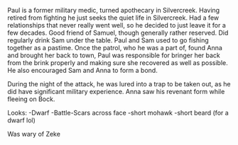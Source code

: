 Paul is a former military medic, turned apothecary in Silvercreek. Having retired from fighting he just seeks the quiet life in Silvercreek. Had a few relationships that never really went well, so he decided to just leave it for a few decades. Good friend of Samuel, though generally rather reserved. Did regularly drink Sam under the table. Paul and Sam used to go fishing together as a pastime. Once the patrol, who he was a part of, found Anna and brought her back to town, Paul was responsible for bringer her back from the brink properly and making sure she recovered as well as possible. He also encouraged Sam and Anna to form a bond. 

During the night of the attack, he was lured into a trap to be taken out, as he did have significant military experience. Anna saw his revenant form while fleeing on Bock.

Looks:
-Dwarf
-Battle-Scars across face
-short mohawk
-short beard (for a dwarf lol)


Was wary of Zeke